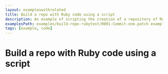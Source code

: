 ```yaml
---
layout: exampleswithrelated
title: Build a repo with Ruby code using a script
description: An example of scripting the creation of a repository of Ruby code.
examplesPath: examples/build-repo-rubytest/0001-Commit-one.patch examples/build-repo-rubytest/0002-Commit-two.patch examples/build-repo-rubytest/build-repo-rubytest.sh
tags: [example, code]
---
```


# Build a repo with Ruby code using a script

<LINK>
